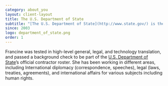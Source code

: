 ```yaml
---
category: about_you
layout: client-layout
title: The U.S. Department of State
subtitle: "[The U.S. Department of State](http://www.state.gov/) is the United States federal executive department responsible for international relations of the United States, equivalent to the foreign ministry of other countries."
since: 2003
logo: department_of_state.png
order: 1
---
```

Francine was tested in high-level general, legal, and technology translation, and passed a background check to be part of the [U.S. Department of State](http://www.state.gov/)’s official contractor roster. She has been working in different areas, including International diplomacy (correspondence, speeches), legal (laws, treaties, agreements), and international affairs for various subjects including human rights.